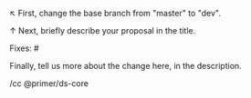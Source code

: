 ↖ First, change the base branch from "master" to "dev".

↑ Next, briefly describe your proposal in the title.

Fixes: #
 
Finally, tell us more about the change here, in the description.

/cc @primer/ds-core
